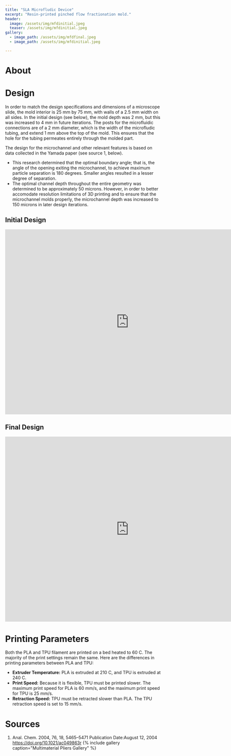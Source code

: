 ```yaml
---
title: "SLA Microfludic Device"
excerpt: "Resin-printed pinched flow fractionation mold."
header:
  image: /assets/img/mfdinitial.jpeg
  teaser: /assets/img/mfdinitial.jpeg
gallery:
  - image_path: /assets/img/mfdfinal.jpeg
  - image_path: /assets/img/mfdinitial.jpeg

---
```

# About



# Design
In order to match the design specifications and dimensions of a microscope slide, the mold interior is 25 mm by 75 mm, with walls of a 2.5 mm width on all sides. In the initial design (see below), the mold depth was 2 mm, but this was increased to 4 mm in future iterations. The posts for the microfluidic connections are of a 2 mm diameter, which is the width of the microfludic tubing, and extend 1 mm above the top of the mold. This ensures that the hole for the tubing permeates entirely through the molded part.

The design for the microchannel and other relevant features is based on data collected in the Yamada paper (see source 1, below). 
* This research determined that the optimal boundary angle; that is, the angle of the opening exiting the microchannel, to achieve maximum particle separation is 180 degrees. Smaller angles resulted in a lesser degree of separation. 
* The optimal channel depth throughout the entire geometry was determined to be approximately 50 microns. However, in order to better accomodate resolution limitations of 3D printing and to ensure that the microchannel molds properly, the microchannel depth was increased to 150 microns in later design iterations.

## Initial Design
<iframe src="https://vanderbilt643.autodesk360.com/shares/public/SH512d4QTec90decfa6e1db99992810ef92e?mode=embed" width="800" height="600" allowfullscreen="true" webkitallowfullscreen="true" mozallowfullscreen="true"  frameborder="0"></iframe>

## Final Design
<iframe src="https://vanderbilt643.autodesk360.com/shares/public/SH512d4QTec90decfa6e1db99992810ef92e?mode=embed" width="800" height="600" allowfullscreen="true" webkitallowfullscreen="true" mozallowfullscreen="true"  frameborder="0"></iframe>

# Printing Parameters
Both the PLA and TPU filament are printed on a bed heated to 60 C. The majority of the print settings remain the same. Here are the differences in printing parameters between PLA and TPU:
* **Extruder Temperature:** PLA is extruded at 210 C, and TPU is extruded at 240 C.
* **Print Speed:** Because it is flexible, TPU must be printed slower. The maximum print speed for PLA is 60 mm/s, and the maximum print speed for TPU is 25 mm/s.
* **Retraction Speed:** TPU must be retracted slower than PLA. The TPU retraction speed is set to 15 mm/s.

# Sources
1. Anal. Chem. 2004, 76, 18, 5465–5471
Publication Date:August 12, 2004
https://doi.org/10.1021/ac049863r
{% include gallery caption="Multimaterial Pliers Gallery" %}
